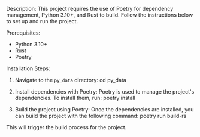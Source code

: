 
Description:
This project requires the use of Poetry for dependency management, Python 3.10+, and Rust to build. Follow the instructions below to set up and run the project.

Prerequisites:
- Python 3.10+
- Rust
- Poetry

Installation Steps:

1. Navigate to the `py_data` directory:
   cd py_data

2. Install dependencies with Poetry:
   Poetry is used to manage the project's dependencies. To install them, run:
   poetry install

3. Build the project using Poetry:
   Once the dependencies are installed, you can build the project with the following command:
   poetry run build-rs

This will trigger the build process for the project.
